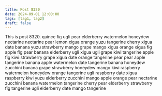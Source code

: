 ```yaml
---
title: Post 8320
date: 2024-09-01 12:00:00
tags: [tag1, tag2]
draft: false
---
```

This is post 8320.
quince
fig
ugli
pear
elderberry
watermelon
honeydew
nectarine
nectarine
pear
lemon
xigua
orange
yuzu
tangerine
cherry
xigua
date
banana
yuzu
strawberry
mango
grape
mango
xigua
orange
xigua
fig
apple
fig
pear
banana
elderberry
ugli
xigua
ugli
grape
kiwi
tangerine
apple
fig
kiwi
strawberry
grape
xigua
date
orange
tangerine
pear
pear
apple
tangerine
banana
apple
watermelon
date
tangerine
banana
honeydew
zucchini
banana
grape
strawberry
honeydew
mango
kiwi
raspberry
watermelon
honeydew
orange
tangerine
ugli
raspberry
date
xigua
raspberry
kiwi
yuzu
elderberry
zucchini
mango
apple
orange
pear
nectarine
zucchini
banana
watermelon
tangerine
cherry
pear
elderberry
strawberry
fig
tangerine
ugli
elderberry
date
mango
tangerine
